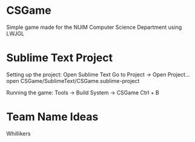 CSGame
======

Simple game made for the NUIM Computer Science Department using LWJGL 

Sublime Text Project
====================

Setting up the project:
	Open Sublime Text
	Go to Project -> Open Project...
	open CSGame/SublimeText/CSGame.sublime-project

Running the game:
	Tools -> Build System -> CSGame
	Ctrl + B

Team Name Ideas
==========

Whillikers
